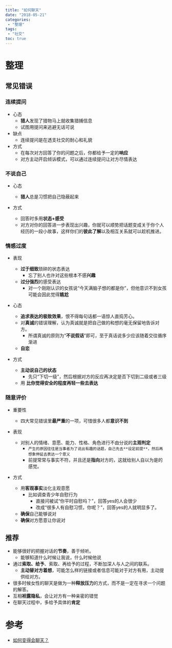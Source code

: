 ```yaml
---
title: "如何聊天"
date: "2018-05-21"
categories:
 - "整理"
tags:
 - "社交"
toc: true
---
```



# 整理
## 常见错误
### 连续提问
- 心态
	- **猎人**发现了猎物马上就收集猎捕信息
	- 试图用提问来逃避无话可说
- 缺点
	- 连续提问是在透支社交的耐心和礼貌
- 方式
	- 在每次对方回答了你的问题之后，你都给予一定的**响应**
	- 对方主动开启倾诉模式，可以通过连续提问让对方尽情表达


### 不说自己
- 心态
	- **猎人**总是习惯把自己隐蔽起来

- 方式
	- 回答时多用**状态+感受**
	- 对方对你的回答进一步表现出兴趣，你就可以顺势把话题变成关于你个人经历的一段小故事，这样你们的**彼此了解**以及相互关系就可以趁机推进。


### 情感过度
- 表现
	- **过于细致**琐碎的状态表达
		- 忘了别人也许对这些根本不感**兴趣**
	- **过分强烈**的感受表达
		- 对一个刚刚认识的女孩说“今天满脑子想的都是你”，但他意识不到女孩可能会因此觉得**尴尬**

- 心态
	- **追求表达的极致效果**，恨不得每句话都一语惊人直捣芳心。
	- 对**真诚**的错误理解，认为真诚就是把自己做的和想的毫无保留地告诉对方。
		- 所谓真诚的原则为“**不说假话**”即可，至于真话说多少应该随着交往循序渐进
	- **自恋**

- 方式
	- **主动说自己的状态**
		- 先只“下切一级”，然后根据对方的反应再决定是否下切到二级或者三级
	- 用 **比你觉得安全的程度再轻一些去表达**



### 随意评价
- 重要性
	- 四大常见错误里**最严重**的一项，可惜很多人都**意识不到**

- 表现
	- 对别人的情绪、意愿、能力、性格、角色进行不由分说的**主观判定**
		- `产生的原因往往是当事者为了说出有趣的话题，自己先去**设定前提**，然后再想象伸延去表达一个意义`
		- 前提常常与事实不符，并且还是**指向**对方的，这就给别人自以为是的感觉。

- 方式
	- 用**客观事实**淡化主观意愿
		- 比如调查青少年自慰行为
			- 直接问被试“你平时自慰吗？”，回答yes的人会很少
			- 改成“很多人有自慰习惯，你呢？”，回答yes的人就明显多了。
	- **确保**自己能够说对
	- **确保**对方愿意让你说对


## 推荐
- 能够很好的把握对话的**节奏**，善于倾听。
	- 能够知道什么时候让我说，什么时候他说
- 通过**索取、给予**、索取、再给予的过程，不断加深人与人之间的联系。
	- **主动替对方着想**，可能怎么样的链接或者信息可能对于对方有用，主动提供给对方。
- 很多时候女性的聊天是做为一种**释放压力**的方式，而不是一定在寻求一个问题的解答。
- 互相**袒露隐私**，会让对方有一种亲密的错觉
- 在聊天过程中，多给予具体的**肯定**


# 参考
- [如何变得会聊天？](https://www.zhihu.com/question/22867272)